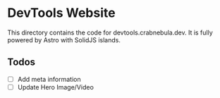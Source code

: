 # DevTools Website

This directory contains the code for devtools.crabnebula.dev. It is fully powered by Astro with SolidJS islands.

## Todos

- [ ] Add meta information
- [ ] Update Hero Image/Video
